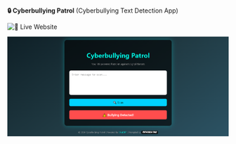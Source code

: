 **🔒 Cyberbullying Patrol** (Cyberbullying Text Detection App)

![**🚀 Live Website**](https://cyberbullying-patrol.onrender.com/)

![**📸 Preview**](https://github.com/ahire-prathamesh/Cyberbullying-Patrol/blob/main/Cyberbullying_Patrol_SS.png)
